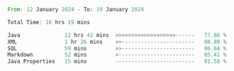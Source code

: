 <!--<div align=center><img src="https://leetcard.jacoblin.cool/CalvinWan0101"></div>-->

<!--START_SECTION:waka-->

```rust
From: 12 January 2024 - To: 19 January 2024

Total Time: 16 hrs 19 mins

Java              12 hrs 42 mins  >>>>>>>>>>>>>>>>>>>------   77.86 %
XML               1 hr 26 mins    >>-----------------------   08.80 %
SQL               59 mins         >>-----------------------   06.04 %
Markdown          52 mins         >------------------------   05.41 %
Java Properties   15 mins         -------------------------   01.58 %
```

<!--END_SECTION:waka-->
